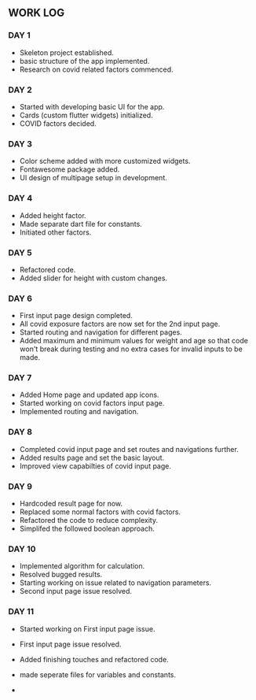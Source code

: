 ## WORK LOG 

### DAY 1

- Skeleton project established.
- basic structure of the app implemented.
- Research on covid related factors commenced.

### DAY 2

- Started with developing basic UI for the app.
- Cards (custom flutter widgets) initialized.
- COVID factors decided.

### DAY 3

- Color scheme added with more customized widgets.
- Fontawesome package added.
- UI design of multipage setup in development.

### DAY 4 

- Added height factor.
- Made separate dart file for constants.
- Initiated other factors.

### DAY 5

- Refactored code.
- Added slider for height with custom changes.

### DAY 6

- First input page design completed.
- All covid exposure factors are now set for the 2nd input page.
- Started routing and navigation for different pages.
- Added maximum and minimum values for weight and age so that code won't break during testing and no extra cases for invalid inputs to be made.

### DAY 7

- Added Home page and updated app icons.
- Started working on covid factors input page.
- Implemented routing and navigation.

### DAY 8

- Completed covid input page and set routes and navigations further.
- Added results page and set the basic layout.
- Improved view capabilties of covid input page.

### DAY 9 

- Hardcoded result page for now.
- Replaced some normal factors with covid factors.
- Refactored the code to reduce complexity.
- Simplifed the followed boolean approach. 

### DAY 10

- Implemented algorithm for calculation.
- Resolved bugged results.
- Starting working on issue related to navigation parameters.
- Second input page issue resolved. 

### DAY 11

- Started working on First input page issue.
- First input page issue resolved.
- Added finishing touches and refactored code.
- made seperate files for variables and constants.
  
- 
